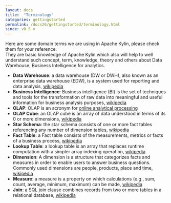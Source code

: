 ```yaml
---
layout: docs
title:  "Terminology"
categories: gettingstarted
permalink: /docs26/gettingstarted/terminology.html
since: v0.5.x
---
```

 

Here are some domain terms we are using in Apache Kylin, please check them for your reference.   
They are basic knowledge of Apache Kylin which also will help to well understand such concept, term, knowledge, theory and others about Data Warehouse, Business Intelligence for analytics. 

* __Data Warehouse__: a data warehouse (DW or DWH), also known as an enterprise data warehouse (EDW), is a system used for reporting and data analysis, [wikipedia](https://en.wikipedia.org/wiki/Data_warehouse)
* __Business Intelligence__: Business intelligence (BI) is the set of techniques and tools for the transformation of raw data into meaningful and useful information for business analysis purposes, [wikipedia](https://en.wikipedia.org/wiki/Business_intelligence)
* __OLAP__: OLAP is an acronym for [online analytical processing](https://en.wikipedia.org/wiki/Online_analytical_processing)
* __OLAP Cube__: an OLAP cube is an array of data understood in terms of its 0 or more dimensions, [wikipedia](http://en.wikipedia.org/wiki/OLAP_cube)
* __Star Schema__: the star schema consists of one or more fact tables referencing any number of dimension tables, [wikipedia](https://en.wikipedia.org/wiki/Star_schema)
* __Fact Table__: a Fact table consists of the measurements, metrics or facts of a business process, [wikipedia](https://en.wikipedia.org/wiki/Fact_table)
* __Lookup Table__: a lookup table is an array that replaces runtime computation with a simpler array indexing operation, [wikipedia](https://en.wikipedia.org/wiki/Lookup_table)
* __Dimension__: A dimension is a structure that categorizes facts and measures in order to enable users to answer business questions. Commonly used dimensions are people, products, place and time, [wikipedia](https://en.wikipedia.org/wiki/Dimension_(data_warehouse))
* __Measure__: a measure is a property on which calculations (e.g., sum, count, average, minimum, maximum) can be made, [wikipedia](https://en.wikipedia.org/wiki/Measure_(data_warehouse))
* __Join__: a SQL join clause combines records from two or more tables in a relational database, [wikipedia](https://en.wikipedia.org/wiki/Join_(SQL))



